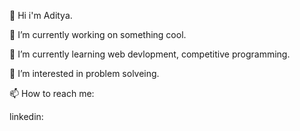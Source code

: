 👋 Hi i'm Aditya.

🔭 I’m currently working on something cool.

🌱 I’m currently learning web devlopment, competitive programming.

👀 I’m interested in problem solveing.

📫 How to reach me:

linkedin:
